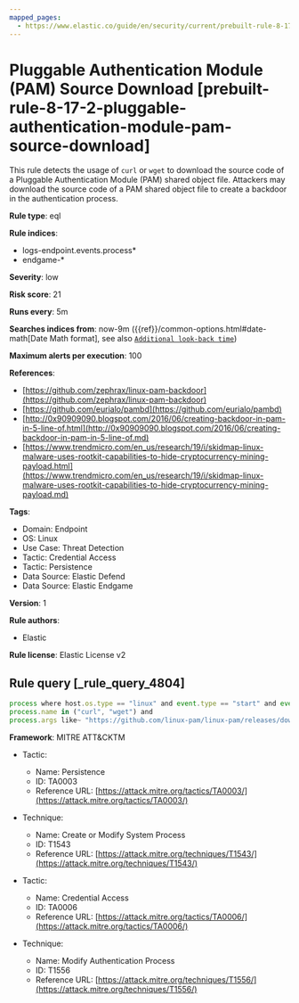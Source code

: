 ```yaml
---
mapped_pages:
  - https://www.elastic.co/guide/en/security/current/prebuilt-rule-8-17-2-pluggable-authentication-module-pam-source-download.html
---
```


# Pluggable Authentication Module (PAM) Source Download [prebuilt-rule-8-17-2-pluggable-authentication-module-pam-source-download]

This rule detects the usage of `curl` or `wget` to download the source code of a Pluggable Authentication Module (PAM) shared object file. Attackers may download the source code of a PAM shared object file to create a backdoor in the authentication process.

**Rule type**: eql

**Rule indices**:

* logs-endpoint.events.process*
* endgame-*

**Severity**: low

**Risk score**: 21

**Runs every**: 5m

**Searches indices from**: now-9m ({{ref}}/common-options.html#date-math[Date Math format], see also [`Additional look-back time`](docs-content://solutions/security/detect-and-alert/create-detection-rule.md#rule-schedule))

**Maximum alerts per execution**: 100

**References**:

* [https://github.com/zephrax/linux-pam-backdoor](https://github.com/zephrax/linux-pam-backdoor)
* [https://github.com/eurialo/pambd](https://github.com/eurialo/pambd)
* [http://0x90909090.blogspot.com/2016/06/creating-backdoor-in-pam-in-5-line-of.html](http://0x90909090.blogspot.com/2016/06/creating-backdoor-in-pam-in-5-line-of.md)
* [https://www.trendmicro.com/en_us/research/19/i/skidmap-linux-malware-uses-rootkit-capabilities-to-hide-cryptocurrency-mining-payload.html](https://www.trendmicro.com/en_us/research/19/i/skidmap-linux-malware-uses-rootkit-capabilities-to-hide-cryptocurrency-mining-payload.md)

**Tags**:

* Domain: Endpoint
* OS: Linux
* Use Case: Threat Detection
* Tactic: Credential Access
* Tactic: Persistence
* Data Source: Elastic Defend
* Data Source: Elastic Endgame

**Version**: 1

**Rule authors**:

* Elastic

**Rule license**: Elastic License v2

## Rule query [_rule_query_4804]

```js
process where host.os.type == "linux" and event.type == "start" and event.action in ("exec", "exec_event") and
process.name in ("curl", "wget") and
process.args like~ "https://github.com/linux-pam/linux-pam/releases/download/v*/Linux-PAM-*.tar.xz"
```

**Framework**: MITRE ATT&CKTM

* Tactic:

    * Name: Persistence
    * ID: TA0003
    * Reference URL: [https://attack.mitre.org/tactics/TA0003/](https://attack.mitre.org/tactics/TA0003/)

* Technique:

    * Name: Create or Modify System Process
    * ID: T1543
    * Reference URL: [https://attack.mitre.org/techniques/T1543/](https://attack.mitre.org/techniques/T1543/)

* Tactic:

    * Name: Credential Access
    * ID: TA0006
    * Reference URL: [https://attack.mitre.org/tactics/TA0006/](https://attack.mitre.org/tactics/TA0006/)

* Technique:

    * Name: Modify Authentication Process
    * ID: T1556
    * Reference URL: [https://attack.mitre.org/techniques/T1556/](https://attack.mitre.org/techniques/T1556/)



